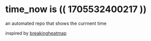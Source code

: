 # time_now is (( 1705532400217 ))

an automated repo that shows the currnent time

inspired by [breakingheatmap](https://github.com/breakingheatmap/breakingheatmap)
